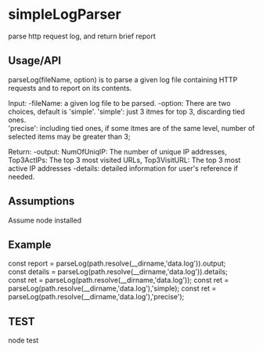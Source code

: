 # simpleLogParser
parse http request log, and return brief report

## Usage/API

parseLog(fileName, option) is to parse a given log file containing HTTP requests and to report on its contents.

Input:
  -fileName: a given log file to be parsed.
  -option: There are two choices, default is 'simple'.
    'simple': just 3 itmes for top 3, discarding tied ones.    
    'precise': including tied ones, if some itmes are of the same level, number of selected items may be greater than 3;

Return:
  -output: 
    NumOfUniqIP: The number of unique IP addresses,
    Top3ActIPs: The top 3 most visited URLs,
    Top3VisitURL: The top 3 most active IP addresses
  -details: detailed information for user's reference if needed.

## Assumptions

Assume node installed


## Example

const report = parseLog(path.resolve(__dirname,'data.log')).output;  
const details = parseLog(path.resolve(__dirname,'data.log')).details;  
const ret = parseLog(path.resolve(__dirname,'data.log'));
const ret = parseLog(path.resolve(__dirname,'data.log'),'simple);
const ret = parseLog(path.resolve(__dirname,'data.log'),'precise');


## TEST
node test


